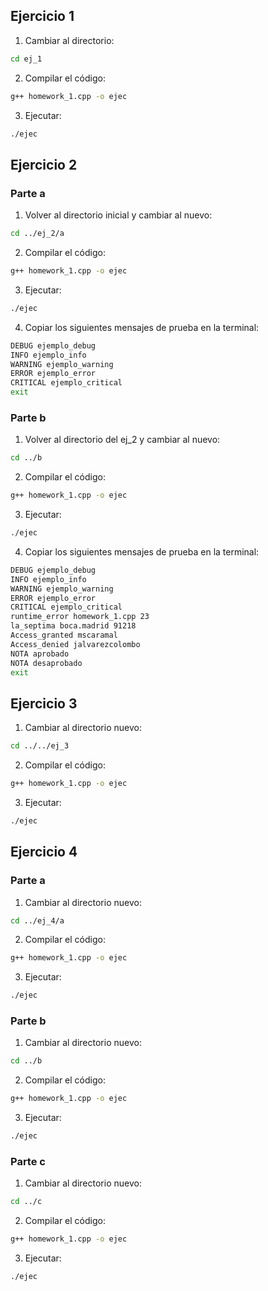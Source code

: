 ## Ejercicio 1

1. Cambiar al directorio:
```sh
cd ej_1
```

2. Compilar el código:
```sh
g++ homework_1.cpp -o ejec
```

3. Ejecutar:
```sh
./ejec
```

## Ejercicio 2

### Parte a

1. Volver al directorio inicial y cambiar al nuevo:
```sh
cd ../ej_2/a
```

2. Compilar el código:
```sh
g++ homework_1.cpp -o ejec
```

3. Ejecutar:
```sh
./ejec
```

4. Copiar los siguientes mensajes de prueba en la terminal:
```sh
DEBUG ejemplo_debug
INFO ejemplo_info
WARNING ejemplo_warning
ERROR ejemplo_error
CRITICAL ejemplo_critical
exit

```

### Parte b

1. Volver al directorio del ej_2 y cambiar al nuevo:
```sh
cd ../b
```

2. Compilar el código:
```sh
g++ homework_1.cpp -o ejec
```

3. Ejecutar:
```sh
./ejec
```

4. Copiar los siguientes mensajes de prueba en la terminal:
```sh
DEBUG ejemplo_debug
INFO ejemplo_info
WARNING ejemplo_warning
ERROR ejemplo_error
CRITICAL ejemplo_critical
runtime_error homework_1.cpp 23
la_septima boca.madrid 91218
Access_granted mscaramal
Access_denied jalvarezcolombo
NOTA aprobado
NOTA desaprobado
exit

```

## Ejercicio 3

1. Cambiar al directorio nuevo:
```sh
cd ../../ej_3
```

2. Compilar el código:
```sh
g++ homework_1.cpp -o ejec
```

3. Ejecutar:
```sh
./ejec
```

## Ejercicio 4

### Parte a

1. Cambiar al directorio nuevo:
```sh
cd ../ej_4/a
```

2. Compilar el código:
```sh
g++ homework_1.cpp -o ejec
```

3. Ejecutar:
```sh
./ejec
```

### Parte b

1. Cambiar al directorio nuevo:
```sh
cd ../b
```

2. Compilar el código:
```sh
g++ homework_1.cpp -o ejec
```

3. Ejecutar:
```sh
./ejec
```

### Parte c

1. Cambiar al directorio nuevo:
```sh
cd ../c
```

2. Compilar el código:
```sh
g++ homework_1.cpp -o ejec
```

3. Ejecutar:
```sh
./ejec
```